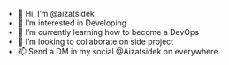 - 👋 Hi, I’m @aizatsidek
- 👀 I’m interested in Developing
- 🌱 I’m currently learning how to become a DevOps
- 💞️ I’m looking to collaborate on side project
- 📫 Send a DM in my social @Aizatsidek on everywhere.

<!---
aizatsidek/aizatsidek is a ✨ special ✨ repository because its `README.md` (this file) appears on your GitHub profile.
You can click the Preview link to take a look at your changes.
--->
